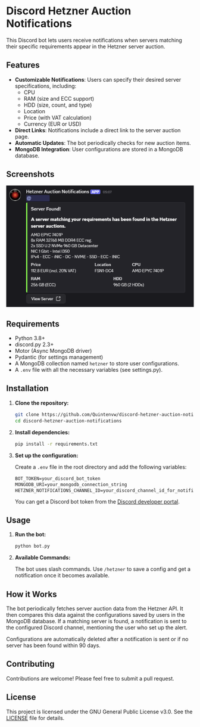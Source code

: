 # Discord Hetzner Auction Notifications

This Discord bot lets users receive notifications when servers matching their specific requirements appear in the Hetzner server auction.

## Features

- **Customizable Notifications**: Users can specify their desired server specifications, including:
  - CPU
  - RAM (size and ECC support)
  - HDD (size, count, and type)
  - Location
  - Price (with VAT calculation)
  - Currency (EUR or USD)
- **Direct Links**: Notifications include a direct link to the server auction page.
- **Automatic Updates**: The bot periodically checks for new auction items.
- **MongoDB Integration**: User configurations are stored in a MongoDB database.

## Screenshots

![Example notification](/screenshots/example-notification.png)

## Requirements

- Python 3.8+
- discord.py 2.3+
- Motor (Async MongoDB driver)
- Pydantic (for settings management)
- A MongoDB collection named `hetzner` to store user configurations.
- A `.env` file with all the necessary variables (see settings.py).

## Installation

1. **Clone the repository:**

   ```bash
   git clone https://github.com/Quintenvw/discord-hetzner-auction-notifications
   cd discord-hetzner-auction-notifications
   ```

2. **Install dependencies:**

   ```bash
   pip install -r requirements.txt
   ```

3. **Set up the configuration:**

   Create a `.env` file in the root directory and add the following variables:

   ```env
   BOT_TOKEN=your_discord_bot_token
   MONGODB_URI=your_mongodb_connection_string
   HETZNER_NOTIFICATIONS_CHANNEL_ID=your_discord_channel_id_for_notifications
   ```

    You can get a Discord bot token from the [Discord developer portal](https://discord.com/developers/applications).

## Usage

1. **Run the bot:**

   ```bash
   python bot.py
   ```

2. **Available Commands:**

   The bot uses slash commands. Use `/hetzner` to save a config and get a notification once it becomes available.

## How it Works

The bot periodically fetches server auction data from the Hetzner API. It then compares this data against the configurations saved by users in the MongoDB database. If a matching server is found, a notification is sent to the configured Discord channel, mentioning the user who set up the alert.

Configurations are automatically deleted after a notification is sent or if no server has been found within 90 days.

## Contributing

Contributions are welcome! Please feel free to submit a pull request.

## License

This project is licensed under the GNU General Public License v3.0. See the [LICENSE](LICENSE) file for details.
